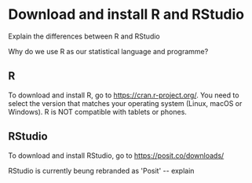 # Download and install R and RStudio

Explain the differences between R and RStudio

Why do we use R as our statistical language and programme?

## R 
To download and install R, go to https://cran.r-project.org/.
You need to select the version that matches your operating system (Linux, macOS or Windows). 
R is NOT compatible with tablets or phones.  

## RStudio
To download and install RStudio, go to https://posit.co/downloads/

RStudio is currently beung rebranded as 'Posit' -- explain
